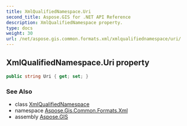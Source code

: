 ```yaml
---
title: XmlQualifiedNamespace.Uri
second_title: Aspose.GIS for .NET API Reference
description: XmlQualifiedNamespace property. 
type: docs
weight: 30
url: /net/aspose.gis.common.formats.xml/xmlqualifiednamespace/uri/
---
```

## XmlQualifiedNamespace.Uri property

```csharp
public string Uri { get; set; }
```

### See Also

* class [XmlQualifiedNamespace](../)
* namespace [Aspose.Gis.Common.Formats.Xml](../../xmlqualifiednamespace/)
* assembly [Aspose.GIS](../../../)


